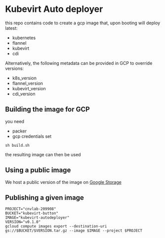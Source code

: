 # Kubevirt Auto deployer

this repo contains code to create a gcp image that, upon booting will deploy latest:

- kubernetes
- flannel
- kubevirt
- cdi

Alternatively, the following metadata can be provided in GCP to override versions:

- k8s_version
- flannel_version
- kubevirt_version
- cdi_version


## Building the image for GCP

you need 

- packer
- gcp credentials set

```
sh build.sh
```

the resulting image can then be used

## Using a public image

We host a public version of the image on [Google Storage](https://console.cloud.google.com/storage/browser/kubevirt-button)

## Publishing a given image

```
PROJECT="cnvlab-209908"
BUCKET="kubevirt-button"
IMAGE="kubevirt-autodeployer"
VERSION="v0.1.0"
gcloud compute images export --destination-uri gs://$BUCKET/$VERSION.tar.gz --image $IMAGE --project $PROJECT
```
